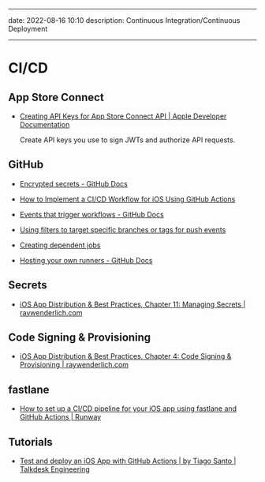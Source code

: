 - - -
date: 2022-08-16 10:10
description: Continuous Integration/Continuous Deployment
- - -
# CI/CD

## App Store Connect

* [Creating API Keys for App Store Connect API | Apple Developer Documentation](https://developer.apple.com/documentation/appstoreconnectapi/creating_api_keys_for_app_store_connect_api)

     Create API keys you use to sign JWTs and authorize API requests.

## GitHub

* [Encrypted secrets - GitHub Docs](https://docs.github.com/en/actions/security-guides/encrypted-secrets)

* [How to Implement a CI/CD Workflow for iOS Using GitHub Actions](https://www.cobeisfresh.com/blog/how-to-implement-a-ci-cd-workflow-for-ios-using-github-actions)

* [Events that trigger workflows - GitHub Docs](https://docs.github.com/en/actions/using-workflows/events-that-trigger-workflows)

* [Using filters to target specific branches or tags for push events](https://docs.github.com/en/actions/using-workflows/triggering-a-workflow#using-filters-to-target-specific-branches-or-tags-for-push-events)

* [Creating dependent jobs](https://docs.github.com/en/actions/using-workflows/about-workflows#creating-dependent-jobs)

* [Hosting your own runners - GitHub Docs](https://docs.github.com/en/actions/hosting-your-own-runners)


## Secrets

* [iOS App Distribution & Best Practices, Chapter 11: Managing Secrets | raywenderlich.com](https://www.raywenderlich.com/books/ios-app-distribution-best-practices/v1.0/chapters/11-managing-secrets)


## Code Signing & Provisioning

* [iOS App Distribution & Best Practices, Chapter 4: Code Signing & Provisioning | raywenderlich.com](https://www.raywenderlich.com/books/ios-app-distribution-best-practices/v1.0/chapters/4-code-signing-provisioning)


## fastlane

* [How to set up a CI/CD pipeline for your iOS app using fastlane and GitHub Actions | Runway](https://www.runway.team/blog/how-to-set-up-a-ci-cd-pipeline-for-your-ios-app-fastlane-github-actions)


## Tutorials

* [Test and deploy an iOS App with GitHub Actions | by Tiago Santo | Talkdesk Engineering](https://engineering.talkdesk.com/test-and-deploy-an-ios-app-with-github-actions-44de9a7dcef6)

